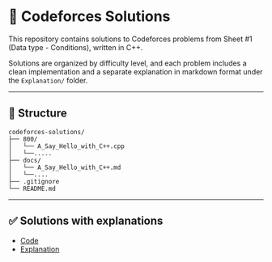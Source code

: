 # 🚀 Codeforces Solutions

This repository contains solutions to Codeforces problems from Sheet #1 (Data type - Conditions), written in C++.

Solutions are organized by difficulty level, and each problem includes a clean implementation and a separate explanation in markdown format under the `Explanation/` folder.

---

## 📁 Structure

```
codeforces-solutions/
├── 800/
│   └── A_Say_Hello_with_C++.cpp
│   └──.....
├── docs/
│   └── A_Say_Hello_with_C++.md
│   └──....
├── .gitignore
└── README.md
```

---

## ✅ Solutions with explanations

- [Code](./800/A_Say_Hello_with_C++.cpp)
- [Explanation](./docs/A_Say_Hello_with_C++.md)
